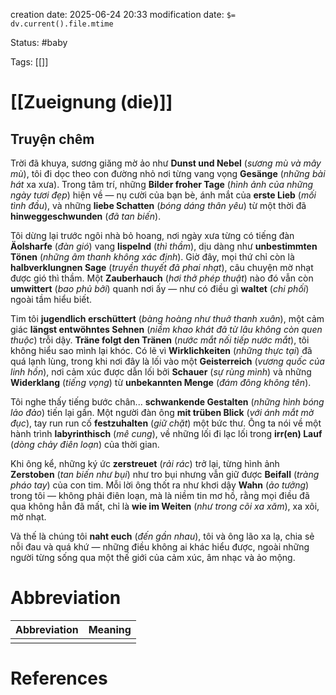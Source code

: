 creation date: 2025-06-24 20:33
modification date: `$= dv.current().file.mtime`

Status: #baby 

Tags: [[]]

# [[Zueignung (die)]]
## Truyện chêm

Trời đã khuya, sương giăng mờ ảo như **Dunst und Nebel** (*sương mù và mây mù*), tôi đi dọc theo con đường nhỏ nơi từng vang vọng **Gesänge** (*những bài hát* xa xưa). Trong tâm trí, những **Bilder froher Tage** (*hình ảnh của những ngày tươi đẹp*) hiện về — nụ cười của bạn bè, ánh mắt của **erste Lieb** (*mối tình đầu*), và những **liebe Schatten** (*bóng dáng thân yêu*) từ một thời đã **hinweggeschwunden** (*đã tan biến*).

Tôi dừng lại trước ngôi nhà bỏ hoang, nơi ngày xưa từng có tiếng đàn **Äolsharfe** (*đàn gió*) vang **lispelnd** (*thì thầm*), dịu dàng như **unbestimmten Tönen** (*những âm thanh không xác định*). Giờ đây, mọi thứ chỉ còn là **halbverklungnen Sage** (*truyền thuyết đã phai nhạt*), câu chuyện mờ nhạt được gió thì thầm. Một **Zauberhauch** (*hơi thở phép thuật*) nào đó vẫn còn **umwittert** (*bao phủ bởi*) quanh nơi ấy — như có điều gì **waltet** (*chi phối*) ngoài tầm hiểu biết.

Tim tôi **jugendlich erschüttert** (*bàng hoàng như thuở thanh xuân*), một cảm giác **längst entwöhntes Sehnen** (*niềm khao khát đã từ lâu không còn quen thuộc*) trỗi dậy. **Träne folgt den Tränen** (*nước mắt nối tiếp nước mắt*), tôi không hiểu sao mình lại khóc. Có lẽ vì **Wirklichkeiten** (*những thực tại*) đã quá lạnh lùng, trong khi nơi đây là lối vào một **Geisterreich** (*vương quốc của linh hồn*), nơi cảm xúc được dẫn lối bởi **Schauer** (*sự rùng mình*) và những **Widerklang** (*tiếng vọng*) từ **unbekannten Menge** (*đám đông không tên*).

Tôi nghe thấy tiếng bước chân... **schwankende Gestalten** (*những hình bóng lảo đảo*) tiến lại gần. Một người đàn ông **mit trüben Blick** (*với ánh mắt mờ đục*), tay run run cố **festzuhalten** (*giữ chặt*) một bức thư. Ông ta nói về một hành trình **labyrinthisch** (*mê cung*), về những lối đi lạc lối trong **irr(en) Lauf** (*dòng chảy điên loạn*) của thời gian.

Khi ông kể, những ký ức **zerstreuet** (*rải rác*) trở lại, từng hình ảnh **Zerstoben** (*tan biến như bụi*) như tro bụi nhưng vẫn giữ được **Beifall** (*tràng pháo tay*) của con tim. Mỗi lời ông thốt ra như khơi dậy **Wahn** (*ảo tưởng*) trong tôi — không phải điên loạn, mà là niềm tin mơ hồ, rằng mọi điều đã qua không hẳn đã mất, chỉ là **wie im Weiten** (*như trong cõi xa xăm*), xa xôi, mờ nhạt.

Và thế là chúng tôi **naht euch** (*đến gần nhau*), tôi và ông lão xa lạ, chia sẻ nỗi đau và quá khứ — những điều không ai khác hiểu được, ngoài những người từng sống qua một thế giới của cảm xúc, âm nhạc và ảo mộng.














# Abbreviation

| Abbreviation | Meaning |
| ------------ | ------- |
|              |         |


# References